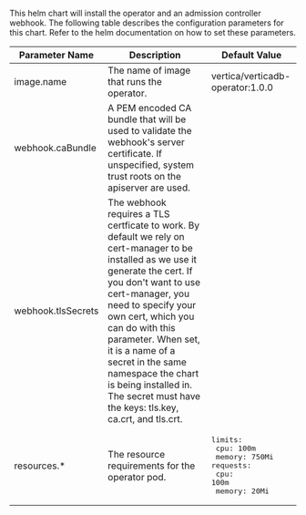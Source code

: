 This helm chart will install the operator and an admission controller webhook.  The following table describes the configuration parameters for this chart.  Refer to the helm documentation on how to set these parameters.

| Parameter Name | Description | Default Value |
|----------------|-------------|---------------|
| image.name | The name of image that runs the operator. | vertica/verticadb-operator:1.0.0 |
| webhook.caBundle | A PEM encoded CA bundle that will be used to validate the webhook's server certificate.  If unspecified, system trust roots on the apiserver are used. | |
| webhook.tlsSecrets | The webhook requires a TLS certficate to work.  By default we rely on cert-manager to be installed as we use it generate the cert.  If you don't want to use cert-manager, you need to specify your own cert, which you can do with this parameter.  When set, it is a name of a secret in the same namespace the chart is being installed in.  The secret must have the keys: tls.key, ca.crt, and tls.crt. | |
| resources.\* | The resource requirements for the operator pod. | <pre>limits:<br>  cpu: 100m<br>  memory: 750Mi<br>requests:<br>  cpu: 100m<br>  memory: 20Mi</pre> |

